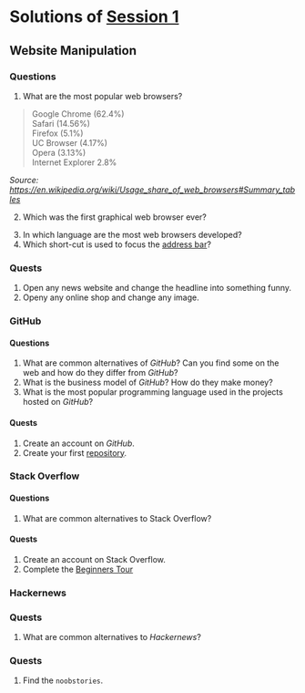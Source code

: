 # Solutions of [Session 1](README.md)

## Website Manipulation

### Questions

1. What are the most popular web browsers?

> Google Chrome (62.4%)  
> Safari (14.56%)  
> Firefox (5.1%)  
> UC Browser (4.17%)  
> Opera (3.13%)  
> Internet Explorer 2.8%  

*Source: https://en.wikipedia.org/wiki/Usage_share_of_web_browsers#Summary_tables*

2. Which was the first graphical web browser ever?

>

3. In which language are the most web browsers developed?
4. Which short-cut is used to focus the [address bar](../WCC-Glossary/README.md#address-bar)?

### Quests

1. Open any news website and change the headline into something funny.
2. Openy any online shop and change any image.

### GitHub

#### Questions

1. What are common alternatives of *GitHub*? Can you find some on the web and how do they differ from *GitHub*?
2. What is the business model of *GitHub*? How do they make money?
3. What is the most popular programming language used in the projects hosted on *GitHub*?

#### Quests

1. Create an account on *GitHub*.
2. Create your first [repository](../WCC-Glossary/README.md#repository).

### Stack Overflow

#### Questions

1. What are common alternatives to Stack Overflow?

#### Quests

1. Create an account on Stack Overflow.
2. Complete the [Beginners Tour](https://stackoverflow.com/tour)

### Hackernews

### Quests

1. What are common alternatives to *Hackernews*?

### Quests 

1. Find the `noobstories`.

